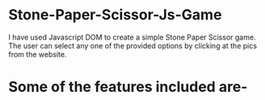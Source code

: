 # Stone-Paper-Scissor-Js-Game
I have used Javascript DOM to create a simple  Stone Paper Scissor game. The user can select any one of the provided options by clicking at the pics from the website. 

# Some of the features included are-


